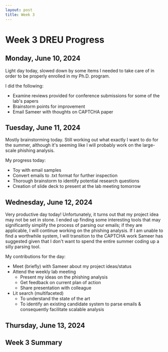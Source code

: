 ```yaml
---
layout: post
title: Week 3
---
```


# Week 3 DREU Progress

## Monday, June 10, 2024

Light day today, slowed down by some items I needed to take care of in order to be properly enrolled in my Ph.D. program.

I did the following:

- Examine reviews provided for conference submissions for some of the lab's papers
- Brainstorm points for improvement
- Email Sameer with thoughts on CAPTCHA paper

## Tuesday, June 11, 2024

Mostly brainstorming today. Still working out what exactly I want to do for the summer, although it's seeming like I will probably work on the large-scale phishing analysis.

My progress today:

- Toy with email samples
- Convert emails to .txt format for further inspection
- Thorough brainstorm to identify potential research questions
- Creation of slide deck to present at the lab meeting tomorrow

## Wednesday, June 12, 2024

Very productive day today! Unfortunately, it turns out that my project idea may not be set in stone. I ended up finding some interesting tools that may significantly simplify the process of parsing our emails; if they are applicable, I will continue working on the phishing analysis. If I am unable to find a worthwhile system, I will transition to the CAPTCHA work Sameer has suggested given that I don't want to spend the entire summer coding up a silly parsing tool.

My contributions for the day:

- Meet (briefly) with Sameer about my project ideas/status
- Attend the weekly lab meeting
  - Present my ideas on the phishing analysis
  - Get feedback on current plan of action
  - Share presentation with colleague
- Lit search (multifaceted)
  - To understand the state of the art
  - To identify an existing candidate system to parse emails & consequently facilitate scalable analysis

## Thursday, June 13, 2024

## Week 3 Summary